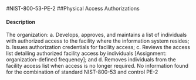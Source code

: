 #NIST-800-53-PE-2
##Physical Access Authorizations
#### Description
The organization:
  a.  Develops, approves, and maintains a list of individuals with authorized access to the facility where the information system resides;
  b.  Issues authorization credentials for facility access;
  c.  Reviews the access list detailing authorized facility access by individuals [Assignment: organization-defined frequency]; and
  d.  Removes individuals from the facility access list when access is no longer required.
No information found for the combination of standard NIST-800-53 and control PE-2
